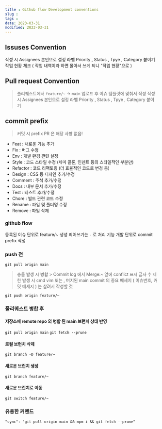 ```yaml
---
title : Github flow Development conventions
slug :
tags :
date: 2023-03-31
modified: 2023-03-31
---
```


## Issuses Convention

작성 시 Assignees 본인으로 설정
라벨 Priority , Status , Tpye , Category 붙이기
작업 현황 체크 ( 작업 내역이라 하면 몰아서 쓰게 되니 "작업 현황"으로 )

## Pull request Convention

> 풀리퀘스트에서 `feature/~` -> `main` 업로드 후 이슈 템플릿에 맞춰서 작성
> 작성 시 Assignees 본인으로 설정
> 라벨 Priority , Status , Tpye , Category 붙이기

## commit prefix

> 커밋 시 prefix
> PR 은 해당 사항 없음!

- Feat : 새로운 기능 추가
- Fix : 버그 수정
- Env : 개발 환경 관련 설정
- Style : 코드 스타일 수정 (세미 콜론, 인덴트 등의 스타일적인 부분만)
- Refactor : 코드 리팩토링 (더 효율적인 코드로 변경 등)
- Design : CSS 등 디자인 추가/수정
- Comment : 주석 추가/수정
- Docs : 내부 문서 추가/수정
- Test : 테스트 추가/수정
- Chore : 빌드 관련 코드 수정
- Rename : 파일 및 폴더명 수정
- Remove : 파일 삭제

### github flow

등록된 이슈 단위로 feature/~ 생성 띄어쓰기는 `-` 로 처리
기능 개발 단위로 commit prefix 작성

### push 전

`git pull origin main`

> 충돌 발생 시 병합 > Commit log 에서 Merge:~ 앞에 conflict 표시
> 글자 수 제한 발생 시 cmd vim 또는 , 머지된 main commit 의 중요 메세지 ( 이슈번호, 커밋 메세지 ) 는 살려서 작성할 것

`git push origin feature/~`

### 풀리퀘스트 병합 후

#### 저장소에 remote repo 의 병합 된 main 브런치 상태 반영

`git pull origin main`
`git fetch --prune`

#### 로컬 브런치 삭제

`git branch -D feature/~`

#### 새로운 브런치 생성

`git branch feature/~`

#### 새로운 브런치로 이동

`git switch feature/~`

### 유용한 커멘드

```
"sync": "git pull origin main && npm i && git fetch --prune"
```
